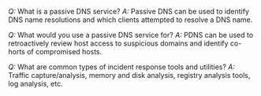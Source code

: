 *Q:* What is a passive DNS service?
*A:* Passive DNS can be used to identify DNS name resolutions and which clients attempted to resolve a DNS name.

*Q:* What would you use a passive DNS service for?
*A:* PDNS can be used to retroactively review host access to suspicious domains and identify co-horts of compromised hosts.

*Q:* What are common types of incident response tools and utilities?
*A:* Traffic capture/analysis, memory and disk analysis, registry analysis tools, log analysis, etc.